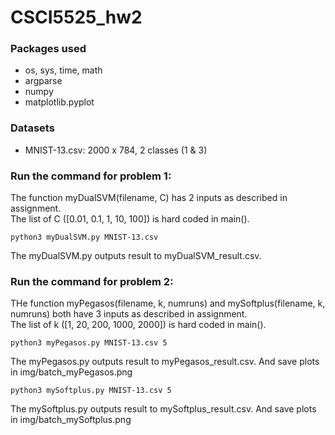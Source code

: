 # CSCI5525_hw2
### Packages used
* os, sys, time, math
* argparse
* numpy
* matplotlib.pyplot
### Datasets
* MNIST-13.csv: 2000 x 784, 2 classes (1 & 3)
### Run the command for problem 1:
The function myDualSVM(filename, C) has 2 inputs as described in assignment.<br>
The list of C ([0.01, 0.1, 1, 10, 100]) is hard coded in main().
```
python3 myDualSVM.py MNIST-13.csv

```
The myDualSVM.py outputs result to myDualSVM_result.csv.

### Run the command for problem 2:
THe function myPegasos(filename, k, numruns) and mySoftplus(filename, k, numruns) both have 3 inputs as described in assignment.<br>
The list of k ([1, 20, 200, 1000, 2000]) is hard coded in main().
```
python3 myPegasos.py MNIST-13.csv 5
```
The myPegasos.py outputs result to myPegasos_result.csv. And save plots in img/<k>batch_myPegasos.png
  
```
python3 mySoftplus.py MNIST-13.csv 5
```
The mySoftplus.py outputs result to mySoftplus_result.csv. And save plots in img/<k>batch_mySoftplus.png
